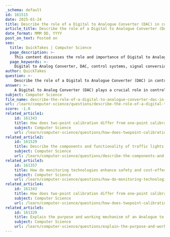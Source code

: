 ```yaml
---
_schema: default
id: 161515
date: 2025-01-24
title: Describe the role of a Digital to Analogue Converter (DAC) in control systems and its importance.
article_title: Describe the role of a Digital to Analogue Converter (DAC) in control systems and its importance.
date_format: MMM DD, YYYY
post_on_text: Posted on
seo:
  title: QuickTakes | Computer Science
  page_description: >-
    This content discusses the role and importance of Digital to Analog Converters (DACs) in control systems, highlighting their function in signal conversion, driving actuators, and interfacing with analog components, as well as their impact on precision and quality of output signals.
  page_keywords: >-
    Digital to Analog Converter, DAC, control systems, signal conversion, analog signals, digital signals, actuator driving, industrial automation, precision control, audio equipment, telecommunications, resistor ladder, pulse width modulation, sigma-delta modulation, interface, electronic systems
author: QuickTakes
question: >-
    Describe the role of a Digital to Analogue Converter (DAC) in control systems and its importance.
answer: >-
    A Digital to Analog Converter (DAC) plays a crucial role in control systems by converting digital signals into continuous analog signals. This conversion is essential for enabling digital systems to interact with the physical world, where many signals are inherently analog. Here’s a detailed overview of the role and importance of DACs in control systems:\n\n### Role of DAC in Control Systems\n\n1. **Signal Conversion**: The primary function of a DAC is to transform binary digital values (0s and 1s) into corresponding analog voltages. This is vital in control systems where digital controllers need to send commands to analog devices, such as motors, actuators, and sensors.\n\n2. **Driving Actuators**: In industrial automation, DACs convert digital control signals from a microcontroller or computer into analog signals that can drive actuators. This allows for precise control over physical processes, such as adjusting the speed of a motor or the position of a valve.\n\n3. **Interfacing with Analog Components**: Many real-world applications, such as audio playback and video display, require the conversion of digital data into analog signals. DACs facilitate this interfacing, allowing digital devices to communicate with analog systems effectively.\n\n4. **Signal Representation**: DACs enable the representation of digital data in a form that can be easily interpreted by humans or other analog systems. For example, in video systems, digital images are converted to analog signals for display on screens.\n\n### Importance of DAC in Control Systems\n\n1. **Precision and Control**: The ability of DACs to produce smooth and continuous analog signals allows for high precision in controlling physical systems. This is particularly important in applications where fine adjustments are necessary, such as in robotics and automated manufacturing.\n\n2. **Quality of Output Signal**: The resolution of a DAC, determined by the number of bits in the digital input, directly affects the quality of the output analog signal. Higher bit resolutions lead to finer distinctions in the output, resulting in better fidelity in applications like audio and video.\n\n3. **Versatile Applications**: DACs are widely used across various fields, including:\n   - **Audio Equipment**: Converting digital audio files into sound waves for playback.\n   - **Telecommunications**: Modulating signals for transmission.\n   - **Industrial Automation**: Controlling machinery and processes.\n\n4. **Techniques of Conversion**: DACs utilize various techniques for conversion, including:\n   - **Resistor Ladder (R-2R Ladder)**: A network of resistors creates different voltage levels corresponding to the binary input.\n   - **Pulse Width Modulation (PWM)**: Varies the width of pulses to represent different analog levels.\n   - **Sigma-Delta Modulation**: Oversamples the input signal and uses noise shaping for high-resolution output.\n\n### Conclusion\n\nIn summary, DACs are integral to control systems, enabling the conversion of digital signals into analog forms that can drive physical devices. Their ability to provide precise control, high-quality output, and versatility across applications underscores their importance in modern electronic systems. Without DACs, the seamless interaction between digital and analog components would be significantly hindered, impacting various technologies from audio systems to industrial automation.
subject: Computer Science
file_name: describe-the-role-of-a-digital-to-analogue-converter-dac-in-control-systems-and-its-importance.md
url: /learn/computer-science/questions/describe-the-role-of-a-digital-to-analogue-converter-dac-in-control-systems-and-its-importance
score: -1.0
related_article1:
    id: 161343
    title: How does two-point calibration differ from one-point calibration, and what are its benefits?
    subject: Computer Science
    url: /learn/computer-science/questions/how-does-twopoint-calibration-differ-from-onepoint-calibration-and-what-are-its-benefits
related_article2:
    id: 161529
    title: Describe the components and functionality of traffic lights control systems and their process and feedback mechanism.
    subject: Computer Science
    url: /learn/computer-science/questions/describe-the-components-and-functionality-of-traffic-lights-control-systems-and-their-process-and-feedback-mechanism
related_article3:
    id: 161357
    title: How do monitoring technologies enhance safety and cost-effectiveness, particularly in hazardous conditions?
    subject: Computer Science
    url: /learn/computer-science/questions/how-do-monitoring-technologies-enhance-safety-and-costeffectiveness-particularly-in-hazardous-conditions
related_article4:
    id: 161343
    title: How does two-point calibration differ from one-point calibration, and what are its benefits?
    subject: Computer Science
    url: /learn/computer-science/questions/how-does-twopoint-calibration-differ-from-onepoint-calibration-and-what-are-its-benefits
related_article5:
    id: 161329
    title: Explain the purpose and working mechanism of an Analogue to Digital Converter (ADC) in monitoring systems.
    subject: Computer Science
    url: /learn/computer-science/questions/explain-the-purpose-and-working-mechanism-of-an-analogue-to-digital-converter-adc-in-monitoring-systems
---
```


&nbsp;